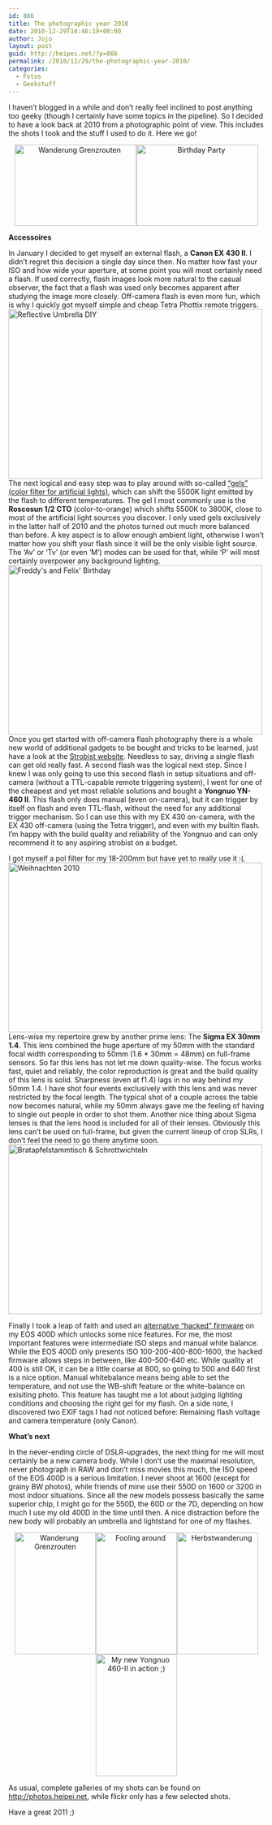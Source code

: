 ```yaml
---
id: 866
title: The photographic year 2010
date: 2010-12-29T14:46:19+00:00
author: Jojo
layout: post
guid: http://heipei.net/?p=866
permalink: /2010/12/29/the-photographic-year-2010/
categories:
  - Fotos
  - Geekstuff
---
```

I haven&#8217;t blogged in a while and don&#8217;t really feel inclined to post anything too geeky (though I certainly have some topics in the pipeline). So I decided to have a look back at 2010 from a photographic point of view. This includes the shots I took and the stuff I used to do it. Here we go!

<div align="center">
  <a href="https://secure.flickr.com/photos/heipei/5274900086/" title="Wanderung Grenzrouten by heipei, on Flickr"><img data-echo="https://farm6.static.flickr.com/5004/5274900086_5d8331c67c_m.jpg" width="240" height="160" alt="Wanderung Grenzrouten" /></a><a href="https://secure.flickr.com/photos/heipei/5240956388/" title="Birthday Party by heipei, on Flickr"><img data-echo="https://farm6.static.flickr.com/5121/5240956388_03d53c3cf8_m.jpg" width="240" height="160" alt="Birthday Party" /></a>
</div>

**Accessoires**
  
In January I decided to get myself an external flash, a **Canon EX 430 II**. I didn&#8217;t regret this decision a single day since then. No matter how fast your ISO and how wide your aperture, at some point you will most certainly need a flash. If used correctly, flash images look more natural to the casual observer, the fact that a flash was used only becomes apparent after studying the image more closely. Off-camera flash is even more fun, which is why I quickly got myself simple and cheap Tetra Phottix remote triggers.[<img data-echo="https://farm5.static.flickr.com/4002/4282942490_698ba70e95.jpg" width="500" height="334" alt="Reflective Umbrella DIY" class="aligncenter" />](https://secure.flickr.com/photos/heipei/4282942490/ "Reflective Umbrella DIY by heipei, on Flickr")The next logical and easy step was to play around with so-called [&#8220;gels&#8221; (color filter for artificial lights)](http://www.ffl-rieger.de/shop/roscoleefolien/folienset/strobist-foliensammlung-rosco.php), which can shift the 5500K light emitted by the flash to different temperatures. The gel I most commonly use is the **Roscosun 1/2 CTO** (color-to-orange) which shifts 5500K to 3800K, close to most of the artificial light sources you discover. I only used gels exclusively in the latter half of 2010 and the photos turned out much more balanced than before. A key aspect is to allow enough ambient light, otherwise I won&#8217;t matter how you shift your flash since it will be the only visible light source. The &#8216;Av&#8217; or &#8216;Tv&#8217; (or even &#8216;M&#8217;) modes can be used for that, while &#8216;P&#8217; will most certainly overpower any background lighting.[<img data-echo="https://farm6.static.flickr.com/5161/5249016612_a17e103f55.jpg" width="500" height="334" alt="Freddy's and Felix' Birthday" class="aligncenter" />](https://secure.flickr.com/photos/heipei/5249016612/ "Freddy's and Felix' Birthday by heipei, on Flickr")Once you get started with off-camera flash photography there is a whole new world of additional gadgets to be bought and tricks to be learned, just have a look at the [Strobist website](http://strobist.com). Needless to say, driving a single flash can get old really fast. A second flash was the logical next step. Since I knew I was only going to use this second flash in setup situations and off-camera (without a TTL-capable remote triggering system), I went for one of the cheapest and yet most reliable solutions and bought a **Yongnuo YN-460 II**. This flash only does manual (even on-camera), but it can trigger by itself on flash and even TTL-flash, without the need for any additional trigger mechanism. So I can use this with my EX 430 on-camera, with the EX 430 off-camera (using the Tetra trigger), and even with my builtin flash. I&#8217;m happy with the build quality and reliability of the Yongnuo and can only recommend it to any aspiring strobist on a budget.
  
I got myself a pol filter for my 18-200mm but have yet to really use it :(.[<img data-echo="https://farm6.static.flickr.com/5121/5296583789_a728508ef6.jpg" width="500" height="334" alt="Weihnachten 2010" class="aligncenter" />](https://secure.flickr.com/photos/heipei/5296583789/ "Weihnachten 2010 by heipei, on Flickr")Lens-wise my repertoire grew by another prime lens: The **Sigma EX 30mm 1.4**. This lens combined the huge aperture of my 50mm with the standard focal width corresponding to 50mm (1.6 * 30mm = 48mm) on full-frame sensors. So far this lens has not let me down quality-wise. The focus works fast, quiet and reliably, the color reproduction is great and the build quality of this lens is solid. Sharpness (even at f1.4) lags in no way behind my 50mm 1.4. I have shot four events exclusively with this lens and was never restricted by the focal length. The typical shot of a couple across the table now becomes natural, while my 50mm always gave me the feeling of having to single out people in order to shot them. Another nice thing about Sigma lenses is that the lens hood is included for all of their lenses. Obviously this lens can&#8217;t be used on full-frame, but given the current lineup of crop SLRs, I don&#8217;t feel the need to go there anytime soon.[<img data-echo="https://farm6.static.flickr.com/5082/5296560161_73b3301ae9.jpg" width="500" height="334" alt="Bratapfelstammtisch & Schrottwichteln" class="aligncenter" />](https://secure.flickr.com/photos/heipei/5296560161/ "Bratapfelstammtisch & Schrottwichteln by heipei, on Flickr")
  
Finally I took a leap of faith and used an [alternative &#8220;hacked&#8221; firmware](http://chdk.wikia.com/wiki/400D) on my EOS 400D which unlocks some nice features. For me, the most important features were intermediate ISO steps and manual white balance. While the EOS 400D only presents ISO 100-200-400-800-1600, the hacked firmware allows steps in between, like 400-500-640 etc. While quality at 400 is still OK, it can be a little coarse at 800, so going to 500 and 640 first is a nice option. Manual whitebalance means being able to set the temperature, and not use the WB-shift feature or the white-balance on exisiting photo. This feature has taught me a lot about judging lighting conditions and choosing the right gel for my flash. On a side note, I discovered two EXIF tags I had not noticed before: Remaining flash voltage and camera temperature (only Canon). 

**What&#8217;s next**
  
In the never-ending circle of DSLR-upgrades, the next thing for me will most certainly be a new camera body. While I don&#8217;t use the maximal resolution, never photograph in RAW and don&#8217;t miss movies this much, the ISO speed of the EOS 400D is a serious limitation. I never shoot at 1600 (except for grainy BW photos), while friends of mine use their 550D on 1600 or 3200 in most indoor situations. Since all the new models possess basically the same superior chip, I might go for the 550D, the 60D or the 7D, depending on how much I use my old 400D in the time until then. A nice distraction before the new body will probably an umbrella and lightstand for one of my flashes.

<div align="center">
  <a href="https://secure.flickr.com/photos/heipei/5274290199/" title="Wanderung Grenzrouten by heipei, on Flickr"><img data-echo="https://farm6.static.flickr.com/5128/5274290199_c615cc442f_m.jpg" width="160" height="240" alt="Wanderung Grenzrouten" /></a><a href="https://secure.flickr.com/photos/heipei/5251503769/" title="Fooling around by heipei, on Flickr"><img data-echo="https://farm6.static.flickr.com/5203/5251503769_898d8d5a5b_m.jpg" width="160" height="240" alt="Fooling around" /></a><a href="https://secure.flickr.com/photos/heipei/5092617249/" title="Herbstwanderung by heipei, on Flickr"><img data-echo="https://farm5.static.flickr.com/4127/5092617249_d9ff19eed0_m.jpg" width="160" height="240" alt="Herbstwanderung" /></a><a href="https://secure.flickr.com/photos/heipei/4912524533/" title="My new Yongnuo 460-II in action ;) by heipei, on Flickr"><img data-echo="https://farm5.static.flickr.com/4139/4912524533_80da17b495_m.jpg" width="160" height="240" alt="My new Yongnuo 460-II in action ;)" /></a>
</div>

As usual, complete galleries of my shots can be found on <http://photos.heipei.net>, while flickr only has a few selected shots.

Have a great 2011 ;)
